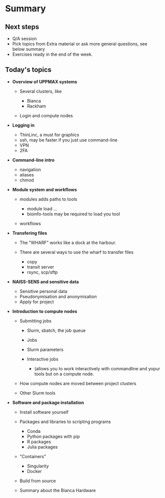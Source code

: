 # Summary

## Next steps

- Q/A session
- Pick topics from Extra material or ask more general questions, see below summary
- Exercises ready in the end of the week.

## Today's topics

- **Overview of UPPMAX systems**

    - Several clusters, like 

        - Bianca
        - Rackham

    - Login and compute nodes

- **Logging in**
 
    - ThinLinc, a must for graphics
    - ssh, may be faster if you just use command-line
    - VPN
    - 2FA


- **Command-line intro**

    - navigation 
    - aliases
    - chmod


- **Module system and workflows**


    - modules adds paths to tools


        - module load ...
        - bioinfo-tools may be required to load you tool


    - workflows


- **Transfering files**


    - The "WHARF" works like a dock at the harbour.
    - There are several ways to use the wharf to transfer files


      - copy
      - transit server
      - rsync, scp/sftp


- **NAISS-SENS and sensitive data**


    - Sensitive personal data
    - Pseudonymisation and anonymisation
    - Apply for project


- **Introduction to compute nodes**

    - Submitting jobs


        - Slurm, sbatch, the job queue
        - Jobs
        - Slurm parameters
        - Interactive jobs 


            - (allows you to work interactively with commandline and yopur tools but on a compute node.


    - How compute nodes are moved between project clusters


    - Other Slurm tools

- **Software and package installation**


    - Install software yourself
    - Packages and libraries to scripting programs

        - Conda
        - Python packages with pip
        - R packages
        - Julia packages

    - "Containers"

        - Singularity
        - Docker

    - Build from source
    - Summary about the Bianca Hardware
